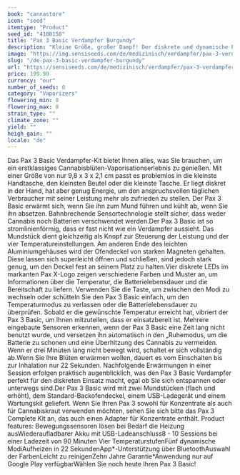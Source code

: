 ```yaml
---
book: "cannastore"
icon: "seed"
itemtype: "Product"
seed_id: "4100150"
title: "Pax 3 Basic Verdampfer Burgundy"
description: "Kleine Größe, großer Dampf! Der diskrete und dynamische Pax 3 Basic bietet alles, was Sie zum Verdampfen benötigen. ✔5 Modi ✔Tragbar ✔Intuitiv"
image: "https://img.sensiseeds.com/de/medizinisch/verdampfer/pax-3-verdampfer-basic-burgundy-image.png"
slug: "/de-pax-3-basic-verdampfer-burgundy"
url: "https://sensiseeds.com/de/medizinisch/verdampfer/pax-3-verdampfer-basic-burgundy?a_aid=cannastore"
price: 199.99
currency: "eur"
number_of_seeds: 0
category: "Vaporizers"
flowering_min: 0
flowering_max: 0
strain_type: ""
climate_zone: ""
yield: ""
heigh_gain: ""
locale: "de"
---
```

Das Pax 3 Basic Verdampfer-Kit bietet Ihnen alles, was Sie brauchen, um ein erstklassiges Cannabisblüten-Vaporisationserlebnis zu genießen. Mit einer Größe von nur 9,8 x 3 x 2,1 cm passt es problemlos in die kleinste Handtasche, den kleinsten Beutel oder die kleinste Tasche. Er liegt diskret in der Hand, hat aber genug Energie, um den anspruchsvollen täglichen Verbraucher mit seiner Leistung mehr als zufrieden zu stellen. Der Pax 3 Basic erwärmt sich, wenn Sie ihn zum Mund führen und kühlt ab, wenn Sie ihn absetzen. Bahnbrechende Sensortechnologie stellt sicher, dass weder Cannabis noch Batterien verschwendet werden.Der Pax 3 Basic ist so stromlinienförmig, dass er fast nicht wie ein Verdampfer aussieht. Das Mundstück dient gleichzeitig als Knopf zur Steuerung der Leistung und der vier Temperatureinstellungen. Am anderen Ende des leichten Aluminiumgehäuses wird der Ofendeckel von starken Magneten gehalten. Diese lassen sich superleicht öffnen und schließen, sind jedoch stark genug, um den Deckel fest an seinem Platz zu halten.Vier diskrete LEDs im markanten Pax X-Logo zeigen verschiedene Farben und Muster an, um Informationen über die Temperatur, die Batterielebensdauer und die Bereitschaft zu liefern. Verwenden Sie die Taste, um zwischen den Modi zu wechseln oder schütteln Sie den Pax 3 Basic einfach, um den Temperaturmodus zu verlassen oder die Batterielebensdauer zu überprüfen. Sobald er die gewünschte Temperatur erreicht hat, vibriert der Pax 3 Basic, um Ihnen mitzuteilen, dass er einsatzbereit ist. Mehrere eingebaute Sensoren erkennen, wenn der Pax 3 Basic eine Zeit lang nicht benutzt wurde, und versetzen ihn automatisch in den „Ruhemodus, um die Batterie zu schonen und eine Überhitzung des Cannabis zu vermeiden. Wenn er drei Minuten lang nicht bewegt wird, schaltet er sich vollständig ab.Wenn Sie Ihre Blüten erwärmen wollen, dauert es vom Einschalten bis zur Inhalation nur 22 Sekunden. Nachfolgende Erwärmungen in einer Session erfolgen praktisch augenblicklich, was den Pax 3 Basic Verdampfer perfekt für den diskreten Einsatz macht, egal ob Sie sich entspannen oder unterwegs sind.Der Pax 3 Basic wird mit zwei Mundstücken (flach und erhöht), dem Standard-Backofendeckel, einem USB-Ladegerät und einem Wartungskit geliefert. Wenn Sie Ihren Pax 3 sowohl für Konzentrate als auch für Cannabiskraut verwenden möchten, sehen Sie sich bitte das Pax 3 Complete Kit an, das auch einen Adapter für Konzentrate enthält. Product features: Bewegungssensoren lösen bei Bedarf die Heizung ausWiederaufladbarer Akku mit USB-Ladeanschluss8 - 10 Sessions bei einer Ladezeit von 90 Minuten Vier TemperaturstufenFünf dynamische ModiAufheizen in 22 SekundenApp*-Unterstützung über BluetoothAuswahl der FarbenLeicht zu reinigenZehn Jahre Garantie*Anwendung nur auf Google Play verfügbarWählen Sie noch heute Ihren Pax 3 Basic!

